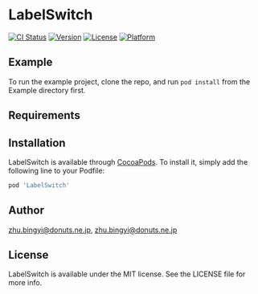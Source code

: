 # LabelSwitch

[![CI Status](http://img.shields.io/travis/zhu.bingyi@donuts.ne.jp/LabelSwitch.svg?style=flat)](https://travis-ci.org/zhu.bingyi@donuts.ne.jp/LabelSwitch)
[![Version](https://img.shields.io/cocoapods/v/LabelSwitch.svg?style=flat)](http://cocoapods.org/pods/LabelSwitch)
[![License](https://img.shields.io/cocoapods/l/LabelSwitch.svg?style=flat)](http://cocoapods.org/pods/LabelSwitch)
[![Platform](https://img.shields.io/cocoapods/p/LabelSwitch.svg?style=flat)](http://cocoapods.org/pods/LabelSwitch)

## Example

To run the example project, clone the repo, and run `pod install` from the Example directory first.

## Requirements

## Installation

LabelSwitch is available through [CocoaPods](http://cocoapods.org). To install
it, simply add the following line to your Podfile:

```ruby
pod 'LabelSwitch'
```

## Author

zhu.bingyi@donuts.ne.jp, zhu.bingyi@donuts.ne.jp

## License

LabelSwitch is available under the MIT license. See the LICENSE file for more info.
